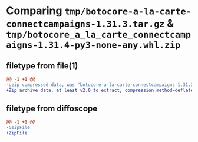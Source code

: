 # Comparing `tmp/botocore-a-la-carte-connectcampaigns-1.31.3.tar.gz` & `tmp/botocore_a_la_carte_connectcampaigns-1.31.4-py3-none-any.whl.zip`

## filetype from file(1)

```diff
@@ -1 +1 @@
-gzip compressed data, was "botocore-a-la-carte-connectcampaigns-1.31.3.tar", last modified: Fri Jul 14 01:46:01 2023, max compression
+Zip archive data, at least v2.0 to extract, compression method=deflate
```

## filetype from diffoscope

```diff
@@ -1 +1 @@
-GzipFile
+ZipFile
```

